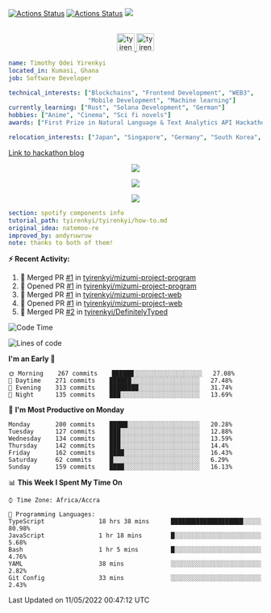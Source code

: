 [![Actions Status](https://github.com/tyirenkyi/tyirenkyi/workflows/wakatime-stats/badge.svg)](https://github.com/tyirenkyi/tyirenkyi/actions)
[![Actions Status](https://github.com/tyirenkyi/tyirenkyi/workflows/update-gh-activity/badge.svg)](https://github.com/tyirenkyi/tyirenkyi/actions)
![](https://visitor-badge.glitch.me/badge?page_id=tyirenkyi.tyirenkyi)

<p align="center">
<br/>
<a href="https://twitter.com/toyirenkyi">
  <img alt="tyirenkyi | Twitter" width="35px" src="https://drive.google.com/uc?export=view&id=1CwWfGcNmTNzSI-XmaLk0gvbHVaD5xkwx" />
</a>
<a href="https://open.spotify.com/user/6jyx0hj1911n2xd4rm3vwm8j9?si=f0e62187bc474bdf">
  <img alt="tyirenkyi's Spotify" width="35px" src="https://drive.google.com/uc?export=view&id=1mLM5RCv8vHD1eZBYJphW69eo6OVlK-Ti" />
</a>
</p>

```yaml
name: Timothy Odei Yirenkyi
located_in: Kumasi, Ghana
job: Software Developer

technical_interests: ["Blockchains", "Frontend Development", "WEB3", 
                      "Mobile Development", "Machine learning"]
currently_learning: ["Rust", "Solana Development", "German"]
hobbies: ["Anime", "Cinema", "Sci fi novels"]
awards: ["First Prize in Natural Language & Text Analytics API Hackathon"]

relocation_interests: ["Japan", "Singapore", "Germany", "South Korea", "UK"]
```

<a href="https://www.expert.ai/blog/the-story-behind-hackathon-winning-peer-reviewers-app">Link to hackathon blog</a>

<p align="center">
  <img alig src="https://github-profile-trophy.vercel.app/?username=tyirenkyi&column=6&rank=SSS,SS,S,AAA,AA,A,B,C" />
</p>


<p align="center">
  <a href="https://tyirenkyi.vercel.app/api/now-playing?open">
    <!-- Music bars move to the beat and are colored based on the track's happiness, danceability and energy! -->
    <img src="https://tyirenkyi.vercel.app/api/now-playing">
  </a>
</p>

<p align="center">
  <img src="https://tyirenkyi.vercel.app/api/top-played">
</p>
 
```yaml
section: spotify components info
tutorial_path: tyirenkyi/tyirenkyi/how-to.md
original_idea: natemoo-re
improved_by: andyruwruw
note: thanks to both of them!
```


**:zap: Recent Activity:**

<!--START_SECTION:activity-->
1. 🎉 Merged PR [#1](https://github.com/tyirenkyi/mizumi-project-program/pull/1) in [tyirenkyi/mizumi-project-program](https://github.com/tyirenkyi/mizumi-project-program)
2. 💪 Opened PR [#1](https://github.com/tyirenkyi/mizumi-project-program/pull/1) in [tyirenkyi/mizumi-project-program](https://github.com/tyirenkyi/mizumi-project-program)
3. 🎉 Merged PR [#1](https://github.com/tyirenkyi/mizumi-project-web/pull/1) in [tyirenkyi/mizumi-project-web](https://github.com/tyirenkyi/mizumi-project-web)
4. 💪 Opened PR [#1](https://github.com/tyirenkyi/mizumi-project-web/pull/1) in [tyirenkyi/mizumi-project-web](https://github.com/tyirenkyi/mizumi-project-web)
5. 🎉 Merged PR [#2](https://github.com/tyirenkyi/DefinitelyTyped/pull/2) in [tyirenkyi/DefinitelyTyped](https://github.com/tyirenkyi/DefinitelyTyped)
<!--END_SECTION:activity-->

<!--START_SECTION:waka-->
![Code Time](http://img.shields.io/badge/Code%20Time-0-blue)

![Lines of code](https://img.shields.io/badge/From%20Hello%20World%20I%27ve%20Written-5%20Million%20lines%20of%20code-blue)

**I'm an Early 🐤** 

```text
🌞 Morning    267 commits    ██████░░░░░░░░░░░░░░░░░░░   27.08% 
🌆 Daytime    271 commits    ██████░░░░░░░░░░░░░░░░░░░   27.48% 
🌃 Evening    313 commits    ████████░░░░░░░░░░░░░░░░░   31.74% 
🌙 Night      135 commits    ███░░░░░░░░░░░░░░░░░░░░░░   13.69%

```
📅 **I'm Most Productive on Monday** 

```text
Monday       200 commits    █████░░░░░░░░░░░░░░░░░░░░   20.28% 
Tuesday      127 commits    ███░░░░░░░░░░░░░░░░░░░░░░   12.88% 
Wednesday    134 commits    ███░░░░░░░░░░░░░░░░░░░░░░   13.59% 
Thursday     142 commits    ███░░░░░░░░░░░░░░░░░░░░░░   14.4% 
Friday       162 commits    ████░░░░░░░░░░░░░░░░░░░░░   16.43% 
Saturday     62 commits     █░░░░░░░░░░░░░░░░░░░░░░░░   6.29% 
Sunday       159 commits    ████░░░░░░░░░░░░░░░░░░░░░   16.13%

```


📊 **This Week I Spent My Time On** 

```text
⌚︎ Time Zone: Africa/Accra

💬 Programming Languages: 
TypeScript               18 hrs 38 mins      ████████████████████░░░░░   80.98% 
JavaScript               1 hr 18 mins        █░░░░░░░░░░░░░░░░░░░░░░░░   5.68% 
Bash                     1 hr 5 mins         █░░░░░░░░░░░░░░░░░░░░░░░░   4.76% 
YAML                     38 mins             ░░░░░░░░░░░░░░░░░░░░░░░░░   2.82% 
Git Config               33 mins             ░░░░░░░░░░░░░░░░░░░░░░░░░   2.43%

```


 Last Updated on 11/05/2022 00:47:12 UTC
<!--END_SECTION:waka-->

